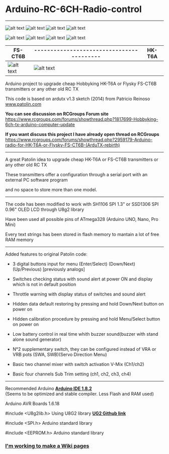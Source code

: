 # Arduino-RC-6CH-Radio-control

----------------------------------------------------------------------------------------------------------

![alt text](https://github.com/Gabapentin/Arduino-RC-6CH-Radio-control/blob/master/Docs/Images/Screen_0.png)
![alt text](https://github.com/Gabapentin/Arduino-RC-6CH-Radio-control/blob/master/Docs/Images/Menu.png)
![alt text](https://github.com/Gabapentin/Arduino-RC-6CH-Radio-control/blob/master/Docs/Images/Servo_Direction.png)
![alt text](https://github.com/Gabapentin/Arduino-RC-6CH-Radio-control/blob/master/Docs/Images/Dual_Rates.png)


![alt text](https://github.com/Gabapentin/Arduino-RC-6CH-Radio-control/blob/master/Docs/Images/Model.png)
![alt text](https://github.com/Gabapentin/Arduino-RC-6CH-Radio-control/blob/master/Docs/Images/Sub_Trim.png)
![alt text](https://github.com/Gabapentin/Arduino-RC-6CH-Radio-control/blob/master/Docs/Images/Switch_Warning.png)
![alt text](https://github.com/Gabapentin/Arduino-RC-6CH-Radio-control/blob/master/Docs/Images/Calibration.png)



| FS-CT6B | ----------------------------------------- | HK-T6A |
| ------- | ----------------------------------------- | ------ |
| ![alt text](https://github.com/Gabapentin/Arduino-RC-6CH-Radio-control/blob/master/Docs/Images/FS_CT6B_160.png)  | ![alt text](https://github.com/Gabapentin/Arduino-RC-6CH-Radio-control/blob/master/Docs/Images/RX6CH240.png)        |       | ![alt text](https://github.com/Gabapentin/Arduino-RC-6CH-Radio-control/blob/master/Docs/Images/HK_T6A_160.png)  |    


Arduino project to upgrade cheap Hobbyking HK-T6A or Flysky FS-CT6B transmitters or any other old RC TX    

This code is based on ardutx v1.3 sketch (2014) from Patricio Reinoso www.patolin.com    

**You can see discussion on RCGroups Forum site**
https://www.rcgroups.com/forums/showthread.php?1817699-Hobbyking-6ch-tx-arduino-computer-update


**If you want discuss this project I have already open thread on RCGroups**    
https://www.rcgroups.com/forums/showthread.php?2959179-Arduino-radio-for-HK-T6A-or-Flysky-FS-CT6B-(ArduTX-rebirth) 

----------------------------------------------------------------------------------------------------------

A great Patolin idea to upgrade cheap HK-T6A or FS-CT6B transmitters or any other old RC TX

These transmitters offer a configuration through a serial port with an external PC software program

and no space to store more than one model.

----------------------------------------------------------------------------------------------------------

The code has been modified to work with SH1106 SPI 1.3" or SSD1306 SPI 0.96" OLED LCD through U8g2 library

Have been used all possible pins of ATmega328 (Arduino UNO, Nano, Pro Mini)

Every text strings has been stored in flash memory to mantain a lot of free RAM memory

----------------------------------------------------------------------------------------------------------

Added features to original Patolin code:

- 3 digital buttons input for menu (Enter/Select) (Down/Next) (Up/Previous) [previously analogs]

- Switches checking status with sound alert at power ON and display which is not in default position 

- Throttle warning with display status of switches and sound alert

- Hidden data default restoring by pressing and hold Down/Next button on power on

- Hidden calibration procedure by pressing and hold Menu/Select button on power on

- Low battery control in real time whith buzzer sound(buzzer with stand alone sound generator)

- N°2 supplementary switch, they can be configured instead of VRA or VRB pots (SWA, SWB)(Servo Direction Menu)

- Basic two channel mixer with switch activation V-Mix (Ch1/ch2)

- Basic four channels Sub Trim setting (ch1, ch2, ch3, ch4)

*************************************************************************************************************

Recommended Arduino **[Arduino IDE 1.8.2](https://www.arduino.cc/en/main/software)**    
(Seems to be optimized and stable compiler. Less Flash and RAM used)

Arduino AVR Boards 1.6.18

#include <U8g2lib.h>               Using U8G2 library **[UG2 Github link](https://github.com/olikraus/U8g2_Arduino)**

#include <SPI.h>                   Arduino standard library

#include <EEPROM.h>                Arduino standard library    

### **[I'm working to make a Wiki pages](https://github.com/Gabapentin/Arduino-RC-6CH-Radio-control/wiki)**
